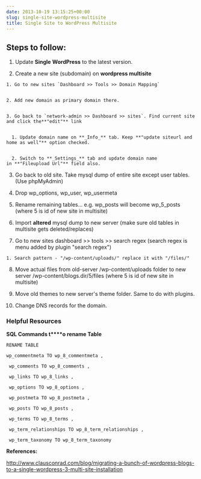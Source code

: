 ```yaml
---
date: 2013-10-19 13:15:25+00:00
slug: single-site-wordpress-multisite
title: Single Site to WordPress Multisite
---
```


## **Steps to follow:**





	
  1. Update **Single** **WordPress** to the latest version.

	
  2. Create a new site (subdomain) on **wordpress multisite**

	
    1. Go to new sites `Dashboard >> Tools >> Domain Mapping`

	
    2. Add new domain as primary domain there.

	
    3. Go back to `network-admin >> Dashboard >> sites`. Find current site and click the**"edit"** link

	
      1. Update domain name on **_Info_** tab. Keep **"update siteurl and home as well"** option checked.

	
      2. Switch to **_Settings_** tab and update domain name in **"Fileupload Url"** field also.







	
  3. Go back to old site. Take mysql dump of entire site except user tables. (Use phpMyAdmin)

	
  4. Drop wp_options, wp_user, wp_usermeta

	
  5. Rename remaining tables... e.g. wp_posts will become wp_5_posts (where 5 is id of new site in multisite)

	
  6. Import **altered** mysql dump to new server (make sure old tables in multisite gets deleted/replaces)

	
  7. Go to new sites dashboard >> tools >> search regex (search regex is menu added by plugin "search regex")

	
    1. Search pattern - "/wp-content/uploads/" replace it with "/files/"




	
  8. Move actual files from old-server /wp-content/uploads folder to new server /wp-content/blogs.dir/5/files (where 5 is id of new site in multisite)

	
  9. Move old themes to new server's theme folder. Same to do with plugins.

	
  10. Change DNS records for the domain.







### **Helpful Resources**




**SQL Commands t****o rename Table**







`RENAME TABLE`




`wp_commentmeta TO wp_8_commentmeta ,`




` wp_comments TO wp_8_comments ,`




` wp_links TO wp_8_links ,`




` wp_options TO wp_8_options ,`




` wp_postmeta TO wp_8_postmeta ,`




` wp_posts TO wp_8_posts ,`




` wp_terms TO wp_8_terms ,`




` wp_term_relationships TO wp_8_term_relationships ,`




` wp_term_taxonomy TO wp_8_term_taxonomy `













**References:**




http://www.clausconrad.com/blog/migrating-a-bunch-of-wordpress-blogs-to-a-single-wordpress-3-multi-site-installation



